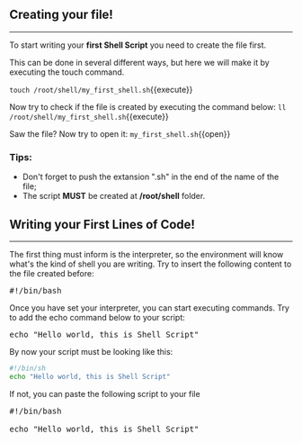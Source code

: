## Creating your file!
------

To start writing your **first Shell Script** you need to create the file first. 

This can be done in several different ways, but here we will make it by executing the touch command.

`touch /root/shell/my_first_shell.sh`{{execute}}

Now try to check if the file is created by executing the command below:
`ll /root/shell/my_first_shell.sh`{{execute}}

Saw the file? Now try to open it:
`my_first_shell.sh`{{open}}

### Tips:
- Don't forget to push the extansion ".sh" in the end of the name of the file;
- The script **MUST** be created at **/root/shell** folder.

## Writing your First Lines of Code!
------

The first thing must inform is the interpreter, so the environment will know what's the kind of shell you are writing.
Try to insert the following content to the file created before:
<pre class="File" data-filename="/root/shell/my_first_shell.sh" data-target="prepand">
#!/bin/bash
</pre>

Once you have set your interpreter, you can start executing commands.
Try to add the echo command below to your script:
<pre class="File" data-filename="/root/shell/my_first_shell.sh" data-target="append">
echo "Hello world, this is Shell Script"
</pre>

By now your script must be looking like this:
```bash
#!/bin/sh
echo "Hello world, this is Shell Script"
```

If not, you can paste the following script to your file
<pre class="File" data-filename="/root/shell/my_first_shell.sh" data-target="replace">
#!/bin/bash

echo "Hello world, this is Shell Script"	
</pre>